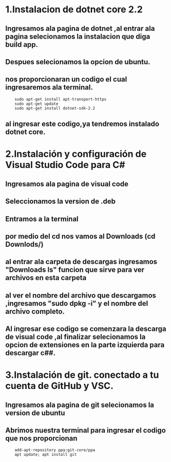 
# 1.Instalacion de dotnet core 2.2 
## Ingresamos ala pagina de dotnet ,al entrar ala pagina selecionamos la instalacion que diga build app.
## Despues selecionamos la opcion de ubuntu.
## nos proporcionaran un codigo el cual ingresaremos ala terminal.
``` sudo dpkg -i packages-microsoft-prod.deb
    sudo apt-get install apt-transport-https
    sudo apt-get update
    sudo apt-get install dotnet-sdk-2.2 
```
## al ingresar este codigo,ya tendremos instalado dotnet core.

# 2.Instalación y configuración de Visual Studio Code para C#

## Ingresamos ala pagina de visual code 
## Seleccionamos la version de .deb
## Entramos a la terminal
## por medio del cd nos vamos al Downloads (cd Downlods/)
## al entrar ala carpeta de descargas ingresamos "Downloads ls" funcion que sirve para ver archivos en esta carpeta 
## al ver el nombre del archivo que descargamos ,ingresamos "sudo dpkg -i" y el nombre del archivo completo.
## Al ingresar ese codigo se comenzara la descarga de visual code ,al finalizar selecionamos la opcion de extensiones en la parte izquierda para descargar c##.

# 3.Instalación de git. conectado a tu cuenta de GitHub y VSC.
## Ingresamos ala pagina de git selecionamos la version de ubuntu
## Abrimos nuestra terminal para ingresar el codigo que nos proporcionan 
``` apt-get install git
    add-apt-repository ppa:git-core/ppa 
    apt update; apt install git
```
